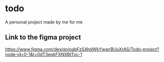 # todo
A personal project made by me for me

## Link to the figma project
https://www.figma.com/design/pabFzS4hdWkYwwrBUuXrAS/Todo-project?node-id=0-1&t=0dT3epkFXNXBtTyc-1
